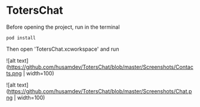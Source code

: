 # TotersChat

Before opening the project, run in the terminal
```
pod install
```
Then open 'TotersChat.xcworkspace' and run

![alt text](https://github.com/husamdev/TotersChat/blob/master/Screenshots/Contacts.png | width=100)

![alt text](https://github.com/husamdev/TotersChat/blob/master/Screenshots/Chat.png | width=100)

